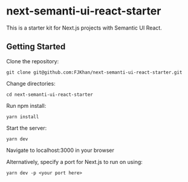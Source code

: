 # next-semanti-ui-react-starter

This is a starter kit for Next.js projects with Semantic UI React.

## Getting Started

Clone the repository:

 ```
 git clone git@github.com:FJKhan/next-semanti-ui-react-starter.git
 ```

Change directories:

 ```
 cd next-semanti-ui-react-starter
 ```

Run npm install:

  ```
  yarn install
  ```

Start the server:

  ```
  yarn dev
  ```


Navigate to localhost:3000 in your browser

Alternatively, specify a port for Next.js to run on using:

```
yarn dev -p <your port here>
```
